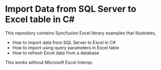 # Import Data from SQL Server to Excel table in C#

This repository contains Syncfusion Excel library examples that illustrates,

* How to import data from SQL Server to Excel in C#
* How to import using query parameters in Excel table
* How to refresh Excel data from a database

This works without Microsoft Excel Interop.
